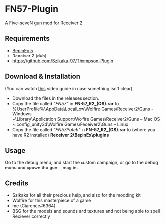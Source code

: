 # FN57-Plugin
A Five-seveN gun mod for Receiver 2





## Requirements
 - [BepinEx 5](https://github.com/BepInEx/BepInEx/releases/tag/v5.4.21)
 - Receiver 2 (duh)
 - https://github.com/Szikaka-97/Thompson-Plugin
## Download & Installation
(You can watch [this](https://www.youtube.com/watch?v=xe5f_CwQQVo) video guide in case something isn't clear)                                                   
                                                                                                                                                                 
																																																																																																																																																																	
 - Download the files in the releases section.<br />
 - Copy the file called _"FN57"_ in **FN-57_R2_(OS).rar** to <br />
 %UserProfile%\AppData\LocalLow\Wolfire Games\Receiver2\Guns - Windows <br />
 ~\Library\Application Support\Wolfire Games\Receiver2\Guns – Mac OS<br />
 ~\.config_unity3d\Wolfire Games\Receiver2\Guns – Linux <br />
 - Copy the file called _"FN57Patch"_ in **FN-57_R2_(OS).rar** to (where you have R2 installed) **Receiver 2\BepinEx\plugins**
 ## Usage
Go to the debug menu, and start the custom campaign, or go to the debug menu and spawn the gun + mag in.
## Credits
 - Szikaka for all their precious help, and also for the modding kit
 - Wolfire for this masterpiece of a game
 - me (Ciarence#6364)
 - BSG for the models and sounds and textures and not being able to spell Reciever correctly
